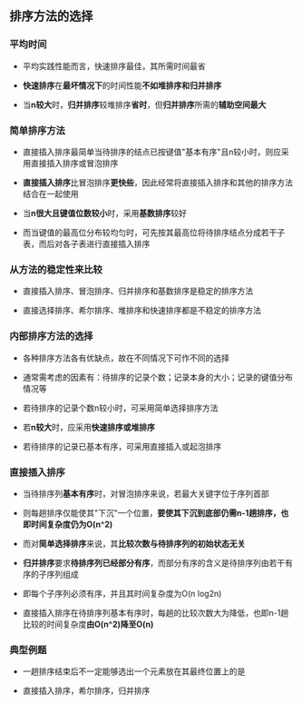 ## 排序方法的选择

### 平均时间

- 平均实践性能而言，快速排序最佳，其所需时间最省

- **快速排序**在**最坏情况下**的时间性能**不如堆排序和归并排序**

- 当**n较大**时，**归并排序**较堆排序**省时**，但**归并排序**所需的**辅助空间最大**

### 简单排序方法

- 直接插入排序最简单当待排序的结点已按键值"基本有序"且n较小时，则应采用直接插入排序或冒泡排序

- **直接插入排序**比冒泡排序**更快些**，因此经常将直接插入排序和其他的排序方法结合在一起使用

- 当**n很大且键值位数较小**时，采用**基数排序**较好

- 而当键值的最高位分布较均匀时，可先按其最高位将待排序结点分成若干子表，而后对各子表进行直接插入排序

### 从方法的稳定性来比较

- 直接插入排序、冒泡排序、归并排序和基数排序是稳定的排序方法

- 直接选择排序、希尔排序、堆排序和快速排序都是不稳定的排序方法

### 内部排序方法的选择

- 各种排序方法各有优缺点，故在不同情况下可作不同的选择

- 通常需考虑的因素有：待排序的记录个数；记录本身的大小；记录的键值分布情况等

- 若待排序的记录个数n较小时，可采用简单选择排序方法

- 若**n较大**时，应采用**快速排序或堆排序**

- 若待排序的记录已基本有序，可采用直接插入或起泡排序

### 直接插入排序

- 当待排序列**基本有序**时，对冒泡排序来说，若最大关键字位于序列首部
- 则每趟排序仅能使其"下沉"一个位置，**要使其下沉到底部仍需n-1趟排序，也即时间复杂度仍为O(n^2)**

- 而对**简单选择排序**来说，其**比较次数与待排序列的初始状态无关**

- **归并排序**要求**待排序列已经部分有序**，而部分有序的含义是待排序列由若干有序的子序列组成
- 即每个子序列必须有序，并且其时间复杂度为O(n log2n)

- 直接插入排序在待排序列基本有序时，每趟的比较次数大为降低，也即n-1趟比较的时间复杂度**由O(n^2)降至O(n)**

### 典型例题

- 一趟排序结束后不一定能够选出一个元素放在其最终位置上的是 

- 直接插入排序，希尔排序，归并排序
